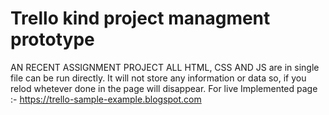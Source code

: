 # Trello kind project managment prototype
AN RECENT ASSIGNMENT PROJECT
ALL HTML, CSS AND JS are in single file can be run directly. 
It will not store any information or data so, if you relod whetever done in the page will disappear.
For live Implemented page :- https://trello-sample-example.blogspot.com
